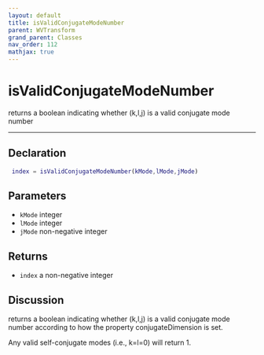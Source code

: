 ```yaml
---
layout: default
title: isValidConjugateModeNumber
parent: WVTransform
grand_parent: Classes
nav_order: 112
mathjax: true
---
```


#  isValidConjugateModeNumber

returns a boolean indicating whether (k,l,j) is a valid conjugate mode number


---

## Declaration
```matlab
 index = isValidConjugateModeNumber(kMode,lMode,jMode)
```
## Parameters
+ `kMode`  integer
+ `lMode`  integer
+ `jMode`  non-negative integer

## Returns
+ `index`  a non-negative integer

## Discussion

  returns a boolean indicating whether (k,l,j) is a valid
  conjugate mode number according to how the property
  conjugateDimension is set.
 
  Any valid self-conjugate modes (i.e., k=l=0) will return 1.
 
            
